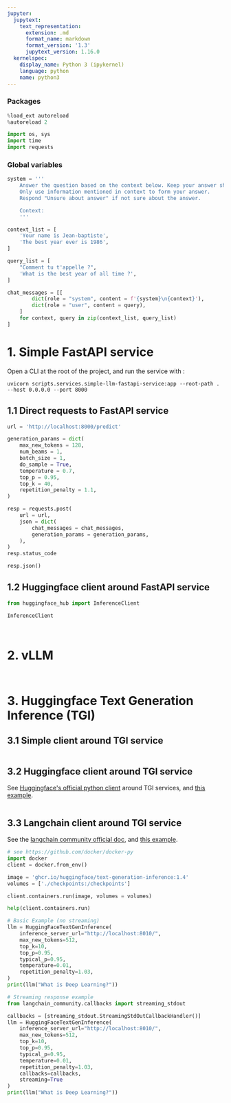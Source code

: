 ```yaml
---
jupyter:
  jupytext:
    text_representation:
      extension: .md
      format_name: markdown
      format_version: '1.3'
      jupytext_version: 1.16.0
  kernelspec:
    display_name: Python 3 (ipykernel)
    language: python
    name: python3
---
```


<!-- #region -->


### Packages
<!-- #endregion -->

```python
%load_ext autoreload
%autoreload 2
```

```python
import os, sys
import time
import requests
```

### Global variables

```python
system = '''
    Answer the question based on the context below. Keep your answer short. 
    Only use information mentioned in context to form your answer.
    Respond "Unsure about answer" if not sure about the answer.

    Context:
    '''

context_list = [
    'Your name is Jean-baptiste',
    'The best year ever is 1986',
]

query_list = [
    "Comment tu t'appelle ?",
    'What is the best year of all time ?',
]

chat_messages = [[
        dict(role = "system", content = f'{system}\n{context}'),
        dict(role = "user", content = query),
    ]
    for context, query in zip(context_list, query_list)
]
```

# 1. Simple FastAPI service


Open a CLI at the root of the project, and run the service with :
```
uvicorn scripts.services.simple-llm-fastapi-service:app --root-path . --host 0.0.0.0 --port 8000
```


## 1.1 Direct requests to FastAPI service

```python
url = 'http://localhost:8000/predict'

generation_params = dict(
    max_new_tokens = 128,
    num_beams = 1,
    batch_size = 1,
    do_sample = True,
    temperature = 0.7,
    top_p = 0.95,
    top_k = 40,
    repetition_penalty = 1.1,
)

resp = requests.post(
    url = url,
    json = dict(
        chat_messages = chat_messages,
        generation_params = generation_params,
    ),
)
resp.status_code
```

```python
resp.json()
```

## 1.2 Huggingface client around FastAPI service

```python
from huggingface_hub import InferenceClient
```

```python
InferenceClient
```

```python

```

```python

```

# 2. vLLM

```python

```

```python

```

# 3. Huggingface Text Generation Inference (TGI)


## 3.1 Simple client around TGI service

```python

```

## 3.2 Huggingface client around TGI service

See [Huggingface's official python client](https://github.com/huggingface/text-generation-inference/tree/main/clients/python) around TGI services, and [this example](https://towardsdatascience.com/llms-for-everyone-running-the-huggingface-text-generation-inference-in-google-colab-5adb3218a137).

```python

```

## 3.3 Langchain client around TGI service

See the [langchain community official doc](https://api.python.langchain.com/en/latest/llms/langchain_community.llms.huggingface_text_gen_inference.HuggingFaceTextGenInference.html#langchain-community-llms-huggingface-text-gen-inference-huggingfacetextgeninference), and [this example](https://towardsdatascience.com/llms-for-everyone-running-the-huggingface-text-generation-inference-in-google-colab-5adb3218a137).

```python
# see https://github.com/docker/docker-py
import docker
client = docker.from_env()
```

```python
image = 'ghcr.io/huggingface/text-generation-inference:1.4'
volumes = ['./checkpoints:/checkpoints']

client.containers.run(image, volumes = volumes)
```

```python
help(client.containers.run)
```

```python
# Basic Example (no streaming)
llm = HuggingFaceTextGenInference(
    inference_server_url="http://localhost:8010/",
    max_new_tokens=512,
    top_k=10,
    top_p=0.95,
    typical_p=0.95,
    temperature=0.01,
    repetition_penalty=1.03,
)
print(llm("What is Deep Learning?"))

# Streaming response example
from langchain_community.callbacks import streaming_stdout

callbacks = [streaming_stdout.StreamingStdOutCallbackHandler()]
llm = HuggingFaceTextGenInference(
    inference_server_url="http://localhost:8010/",
    max_new_tokens=512,
    top_k=10,
    top_p=0.95,
    typical_p=0.95,
    temperature=0.01,
    repetition_penalty=1.03,
    callbacks=callbacks,
    streaming=True
)
print(llm("What is Deep Learning?"))
```
